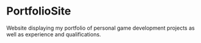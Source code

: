 # PortfolioSite
Website displaying my portfolio of personal game development projects as well as experience and qualifications.
